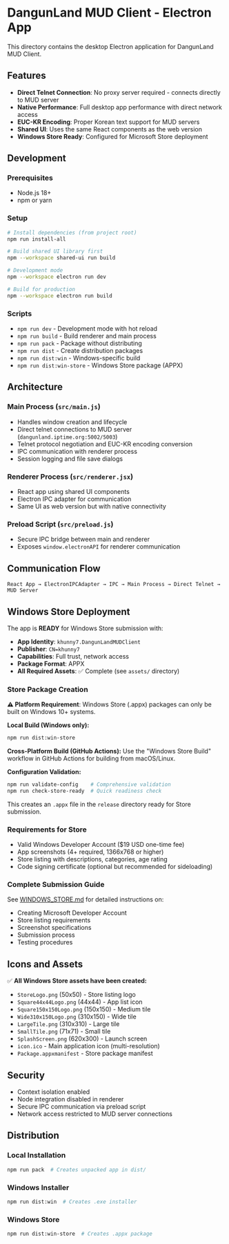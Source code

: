 # DangunLand MUD Client - Electron App

This directory contains the desktop Electron application for DangunLand MUD Client.

## Features

- **Direct Telnet Connection**: No proxy server required - connects directly to MUD server
- **Native Performance**: Full desktop app performance with direct network access  
- **EUC-KR Encoding**: Proper Korean text support for MUD servers
- **Shared UI**: Uses the same React components as the web version
- **Windows Store Ready**: Configured for Microsoft Store deployment

## Development

### Prerequisites
- Node.js 18+
- npm or yarn

### Setup
```bash
# Install dependencies (from project root)
npm run install-all

# Build shared UI library first
npm --workspace shared-ui run build

# Development mode
npm --workspace electron run dev

# Build for production
npm --workspace electron run build
```

### Scripts
- `npm run dev` - Development mode with hot reload
- `npm run build` - Build renderer and main process
- `npm run pack` - Package without distributing
- `npm run dist` - Create distribution packages
- `npm run dist:win` - Windows-specific build
- `npm run dist:win-store` - Windows Store package (APPX)

## Architecture

### Main Process (`src/main.js`)
- Handles window creation and lifecycle
- Direct telnet connections to MUD server (`dangunland.iptime.org:5002/5003`)
- Telnet protocol negotiation and EUC-KR encoding conversion
- IPC communication with renderer process
- Session logging and file save dialogs

### Renderer Process (`src/renderer.jsx`)
- React app using shared UI components
- Electron IPC adapter for communication
- Same UI as web version but with native connectivity

### Preload Script (`src/preload.js`)
- Secure IPC bridge between main and renderer
- Exposes `window.electronAPI` for renderer communication

## Communication Flow

```
React App → ElectronIPCAdapter → IPC → Main Process → Direct Telnet → MUD Server
```

## Windows Store Deployment

The app is **READY** for Windows Store submission with:

- **App Identity**: `khunny7.DangunLandMUDClient`
- **Publisher**: `CN=khunny7`
- **Capabilities**: Full trust, network access
- **Package Format**: APPX
- **All Required Assets**: ✅ Complete (see `assets/` directory)

### Store Package Creation

**⚠️ Platform Requirement**: Windows Store (.appx) packages can only be built on Windows 10+ systems.

**Local Build (Windows only):**
```bash
npm run dist:win-store
```

**Cross-Platform Build (GitHub Actions):**
Use the "Windows Store Build" workflow in GitHub Actions for building from macOS/Linux.

**Configuration Validation:**
```bash
npm run validate-config    # Comprehensive validation
npm run check-store-ready  # Quick readiness check
```

This creates an `.appx` file in the `release` directory ready for Store submission.

### Requirements for Store
- Valid Windows Developer Account ($19 USD one-time fee)
- App screenshots (4+ required, 1366x768 or higher)
- Store listing with descriptions, categories, age rating
- Code signing certificate (optional but recommended for sideloading)

### Complete Submission Guide
See [WINDOWS_STORE.md](./WINDOWS_STORE.md) for detailed instructions on:
- Creating Microsoft Developer Account
- Store listing requirements
- Screenshot specifications
- Submission process
- Testing procedures

## Icons and Assets

✅ **All Windows Store assets have been created:**
- `StoreLogo.png` (50x50) - Store listing logo  
- `Square44x44Logo.png` (44x44) - App list icon
- `Square150x150Logo.png` (150x150) - Medium tile
- `Wide310x150Logo.png` (310x150) - Wide tile  
- `LargeTile.png` (310x310) - Large tile
- `SmallTile.png` (71x71) - Small tile
- `SplashScreen.png` (620x300) - Launch screen
- `icon.ico` - Main application icon (multi-resolution)
- `Package.appxmanifest` - Store package manifest

## Security

- Context isolation enabled
- Node integration disabled in renderer
- Secure IPC communication via preload script
- Network access restricted to MUD server connections

## Distribution

### Local Installation
```bash
npm run pack  # Creates unpacked app in dist/
```

### Windows Installer
```bash
npm run dist:win  # Creates .exe installer
```

### Windows Store
```bash
npm run dist:win-store  # Creates .appx package
```
